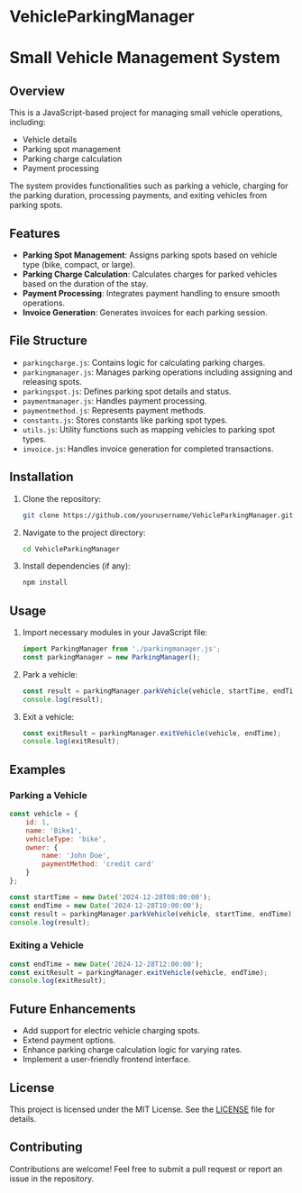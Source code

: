 # VehicleParkingManager
# Small Vehicle Management System

## Overview
This is a JavaScript-based project for managing small vehicle operations, including:
- Vehicle details
- Parking spot management
- Parking charge calculation
- Payment processing

The system provides functionalities such as parking a vehicle, charging for the parking duration, processing payments, and exiting vehicles from parking spots.

## Features
- **Parking Spot Management**: Assigns parking spots based on vehicle type (bike, compact, or large).
- **Parking Charge Calculation**: Calculates charges for parked vehicles based on the duration of the stay.
- **Payment Processing**: Integrates payment handling to ensure smooth operations.
- **Invoice Generation**: Generates invoices for each parking session.

## File Structure

- `parkingcharge.js`: Contains logic for calculating parking charges.
- `parkingmanager.js`: Manages parking operations including assigning and releasing spots.
- `parkingspot.js`: Defines parking spot details and status.
- `paymentmanager.js`: Handles payment processing.
- `paymentmethod.js`: Represents payment methods.
- `constants.js`: Stores constants like parking spot types.
- `utils.js`: Utility functions such as mapping vehicles to parking spot types.
- `invoice.js`: Handles invoice generation for completed transactions.

## Installation

1. Clone the repository:
   ```bash
   git clone https://github.com/yourusername/VehicleParkingManager.git
   ```

2. Navigate to the project directory:
   ```bash
   cd VehicleParkingManager
   ```

3. Install dependencies (if any):
   ```bash
   npm install
   ```

## Usage

1. Import necessary modules in your JavaScript file:
   ```javascript
   import ParkingManager from './parkingmanager.js';
   const parkingManager = new ParkingManager();
   ```

2. Park a vehicle:
   ```javascript
   const result = parkingManager.parkVehicle(vehicle, startTime, endTime);
   console.log(result);
   ```

3. Exit a vehicle:
   ```javascript
   const exitResult = parkingManager.exitVehicle(vehicle, endTime);
   console.log(exitResult);
   ```

## Examples

### Parking a Vehicle
```javascript
const vehicle = {
    id: 1,
    name: 'Bike1',
    vehicleType: 'bike',
    owner: {
        name: 'John Doe',
        paymentMethod: 'credit card'
    }
};

const startTime = new Date('2024-12-28T08:00:00');
const endTime = new Date('2024-12-28T10:00:00');
const result = parkingManager.parkVehicle(vehicle, startTime, endTime);
console.log(result);
```

### Exiting a Vehicle
```javascript
const endTime = new Date('2024-12-28T12:00:00');
const exitResult = parkingManager.exitVehicle(vehicle, endTime);
console.log(exitResult);
```

## Future Enhancements
- Add support for electric vehicle charging spots.
- Extend payment options.
- Enhance parking charge calculation logic for varying rates.
- Implement a user-friendly frontend interface.

## License
This project is licensed under the MIT License. See the [LICENSE](LICENSE) file for details.

## Contributing
Contributions are welcome! Feel free to submit a pull request or report an issue in the repository.
